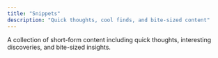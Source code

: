 ```yaml
---
title: "Snippets"
description: "Quick thoughts, cool finds, and bite-sized content"
---
```


A collection of short-form content including quick thoughts, interesting discoveries, and bite-sized insights.